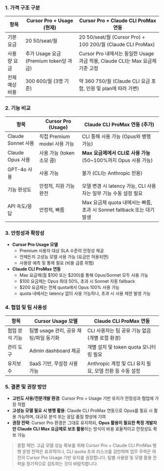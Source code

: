 ### 1. 가격 구조 구분

| 항목           | Cursor Pro + Usage (현재)              | Cursor Pro + Claude CLI ProMax 연동                                           |
| -------------- | -------------------------------------- | ----------------------------------------------------------------------------- |
| 기본 요금      | $20~$50/seat/월                        | $20~$50/seat/월 (Cursor Pro) + $100~$200/월 (Claude CLI ProMax)               |
| 사용량 요금    | 추가 Usage 요금 (Premium token당 과금) | Cursor Pro 내에서는 동일한 Usage 과금 적용, Claude CLI는 Max 요금제 기준 고정 |
| 전체 예상 비용 | $300~$600/월 (3명 기준)                | 약 $360~$750/월 (Claude CLI 요금 포함, 인원 및 plan에 따라 가변)              |

### 2. 기능 비교

| 항목               | Cursor Pro (Usage)           | Claude CLI ProMax 연동 (추가)                                          |
| ------------------ | ---------------------------- | ---------------------------------------------------------------------- |
| Claude Sonnet 사용 | 직접 Premium model 사용 가능 | CLI 통해 사용 가능 (Opus와 병행 가능)                                  |
| Claude Opus 사용   | 사용 가능 (token 소모 큼)    | **Max 요금제에서 CLI로 사용 가능** (50~100%까지 Opus 사용 가능)        |
| GPT-4o 사용        | 사용 가능                    | 불가 (CLI는 Anthropic 전용)                                            |
| 기능 완성도        | 안정적, 지원 기능 완전       | 모델 변경 시 latency 가능, CLI 사용자는 일부 기능 수동 설정 필요       |
| API 속도/응답      | 안정적, 빠름                 | Max 요금제 quota 내에서는 빠름, 초과 시 Sonnet fallback 또는 대기 발생 |

### 3. 안정성과 확장성

- **Cursor Pro Usage 모델**
  - Premium 사용자 대상 SLA 수준의 안정성 제공
  - 언제든지 고성능 모델 사용 가능 (요금만 허용되면)
  - 사용량 예측 및 통제 필요 (비용 급증 위험)
- **Claude CLI ProMax 연동**
  - Max 요금제(월 $100 또는 $200)를 통해 Opus/Sonnet 모두 사용 가능
  - $100 요금제는 Opus 최대 50%, 초과 시 Sonnet 자동 fallback
  - $200 요금제는 전체 quota에서 Opus 100% 사용 가능
  - quota 내에서는 latency 없이 사용 가능하나, 초과 시 사용 제한 발생 가능

### 4. 협업 및 팀 사용성

| 항목           | Cursor Usage 모델                      | Claude CLI ProMax 연동                                  |
| -------------- | -------------------------------------- | ------------------------------------------------------- |
| 협업 분석 기능 | 팀별 usage 관리, 공유 채팅/파일 동기화 | CLI 사용자는 팀 공유 기능 없음 (개별 로컬 환경)         |
| 관리 도구      | Admin dashboard 제공                   | 개별 설치 및 token quota 모니터링 필요                  |
| 유지보수       | SaaS 기반, 무설정 사용 가능            | Anthropic 계정 및 CLI 유지 필요, 모델 전환 등 수동 설정 |

### 5. 결론 및 권장 방안

- **고빈도 사용/전문개발 환경**: Cursor Pro + Usage 기반 유지가 안정성과 협업에 가장 적합
- **고성능 모델 필요 시 병행 활용**: Claude CLI ProMax 연동으로 Opus를 필요 시 활용 가능하며, 대규모 분석 또는 응답 품질 향상에 기여
- **권장 전략**: Cursor Pro 환경은 그대로 유지하되, **Opus 활용이 필요한 특정 개발자만 Claude CLI Max 요금제로 보조 활용**하는 방식이 비용 효율적이고 안정성도 확보 가능

> 종합 제언: 고급 모델 성능 확보를 위해 Cursor Pro + Claude CLI ProMax 병행 운영 전략은 효과적이나, CLI quota 초과 리스크를 감안하여 업무 주력은 여전히 Cursor Pro Usage 기반 유지를 권장합니다. 팀별 사용량 및 모델 활용 전략을 정기적으로 검토하는 것이 바람직합니다.

